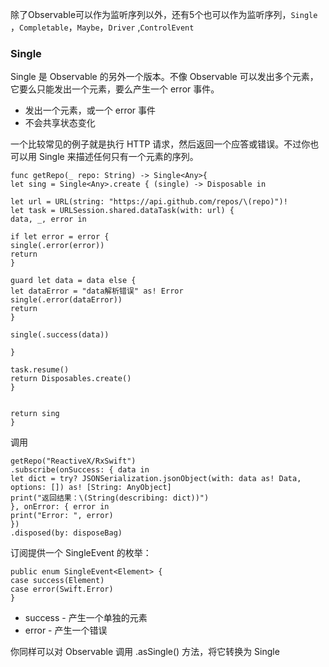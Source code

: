  除了Observable可以作为监听序列以外，还有5个也可以作为监听序列，`Single` ，`Completable`，`Maybe`，`Driver` ,`ControlEvent`
 
 
 ### Single
 Single 是 Observable 的另外一个版本。不像 Observable 可以发出多个元素，它要么只能发出一个元素，要么产生一个 error 事件。
 
 - 发出一个元素，或一个 error 事件
 - 不会共享状态变化
 
 一个比较常见的例子就是执行 HTTP 请求，然后返回一个应答或错误。不过你也可以用 Single 来描述任何只有一个元素的序列。
 
 
 ```
 func getRepo(_ repo: String) -> Single<Any>{
 let sing = Single<Any>.create { (single) -> Disposable in
 
 let url = URL(string: "https://api.github.com/repos/\(repo)")!
 let task = URLSession.shared.dataTask(with: url) {
 data, _, error in
 
 if let error = error {
 single(.error(error))
 return
 }
 
 guard let data = data else {
 let dataError = "data解析错误" as! Error
 single(.error(dataError))
 return
 }
 
 single(.success(data))
 
 }
 
 task.resume()
 return Disposables.create()
 }
 
 
 return sing
 }
 ```
 
 调用
 ```
 getRepo("ReactiveX/RxSwift")
 .subscribe(onSuccess: { data in
 let dict = try? JSONSerialization.jsonObject(with: data as! Data, options: []) as! [String: AnyObject]
 print("返回结果：\(String(describing: dict))")
 }, onError: { error in
 print("Error: ", error)
 })
 .disposed(by: disposeBag)
 ```
 订阅提供一个 SingleEvent 的枚举：
 
 ```
 public enum SingleEvent<Element> {
 case success(Element)
 case error(Swift.Error)
 }
 ```
 - success - 产生一个单独的元素
 - error - 产生一个错误
 
 你同样可以对 Observable 调用 .asSingle() 方法，将它转换为 Single
 
 
 
 
 
 
 
 
 
 
 
 
